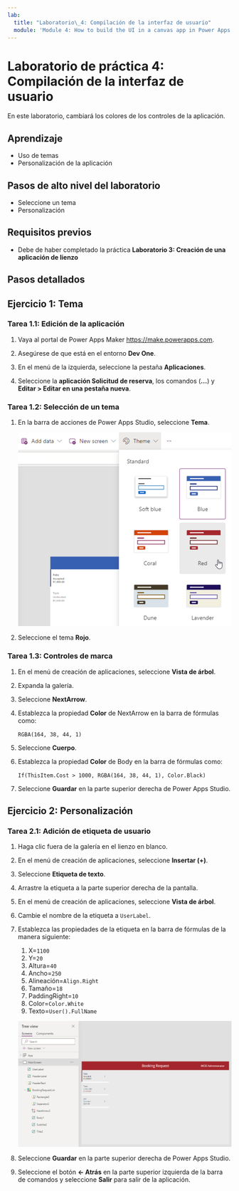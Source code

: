 ```yaml
---
lab:
  title: "Laboratorio\_4: Compilación de la interfaz de usuario"
  module: 'Module 4: How to build the UI in a canvas app in Power Apps'
---
```


# Laboratorio de práctica 4: Compilación de la interfaz de usuario

En este laboratorio, cambiará los colores de los controles de la aplicación.

## Aprendizaje

- Uso de temas
- Personalización de la aplicación

## Pasos de alto nivel del laboratorio

- Seleccione un tema
- Personalización
  
## Requisitos previos

- Debe de haber completado la práctica **Laboratorio 3: Creación de una aplicación de lienzo**

## Pasos detallados

## Ejercicio 1: Tema

### Tarea 1.1: Edición de la aplicación

1. Vaya al portal de Power Apps Maker <https://make.powerapps.com>.

1. Asegúrese de que está en el entorno **Dev One**.

1. En el menú de la izquierda, seleccione la pestaña **Aplicaciones**.

1. Seleccione la **aplicación Solicitud de reserva**, los comandos (**...**) y **Editar > Editar en una pestaña nueva**.

### Tarea 1.2: Selección de un tema

1. En la barra de acciones de Power Apps Studio, seleccione **Tema**.

    ![Captura de pantalla de selección de temas.](../media/select-theme.png)

1. Seleccione el tema **Rojo**.

### Tarea 1.3: Controles de marca

1. En el menú de creación de aplicaciones, seleccione **Vista de árbol**.

1. Expanda la galería.

1. Seleccione **NextArrow**.

1. Establezca la propiedad **Color** de NextArrow en la barra de fórmulas como:

    ```powerappsfl
    RGBA(164, 38, 44, 1)
    ```

1. Seleccione **Cuerpo**.

1. Establezca la propiedad **Color** de Body en la barra de fórmulas como:

    ```powerappsfl
    If(ThisItem.Cost > 1000, RGBA(164, 38, 44, 1), Color.Black)
    ```

1. Seleccione **Guardar** en la parte superior derecha de Power Apps Studio.

## Ejercicio 2: Personalización

### Tarea 2.1: Adición de etiqueta de usuario

1. Haga clic fuera de la galería en el lienzo en blanco.

1. En el menú de creación de aplicaciones, seleccione **Insertar (+)**.

1. Seleccione **Etiqueta de texto**.

1. Arrastre la etiqueta a la parte superior derecha de la pantalla.

1. En el menú de creación de aplicaciones, seleccione **Vista de árbol**.

1. Cambie el nombre de la etiqueta a `UserLabel`.

1. Establezca las propiedades de la etiqueta en la barra de fórmulas de la manera siguiente:

   1. X=`1100`
   1. Y=`20`
   1. Altura=`40`
   1. Ancho=`250`
   1. Alineación=`Align.Right`
   1. Tamaño=`18`
   1. PaddingRight=`10`
   1. Color=`Color.White`
   1. Texto=`User().FullName`

    ![Captura de pantalla de la pantalla principal con personalización.](../media/main-screen-personalized.png)

1. Seleccione **Guardar** en la parte superior derecha de Power Apps Studio.

1. Seleccione el botón **<- Atrás** en la parte superior izquierda de la barra de comandos y seleccione **Salir** para salir de la aplicación.
